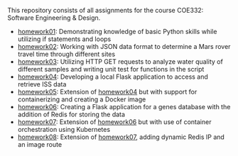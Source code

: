 This repository consists of all assignments for the course COE332: Software Engineering & Design.

- [homework01](https://github.com/pranjaladhi/coe-332/tree/main/homework01): Demonstrating knowledge of basic Python skills while utilizing if statements and loops
- [homework02](https://github.com/pranjaladhi/coe-332/tree/main/homework02): Working with JSON data format to determine a Mars rover travel time through different sites
- [homework03](https://github.com/pranjaladhi/coe-332/tree/main/homework03): Utilizing HTTP GET requests to analyze water quality of different samples and writing unit test for functions in the script 
- [homework04](https://github.com/pranjaladhi/coe-332/tree/main/homework04): Developing a local Flask application to access and retrieve ISS data
- [homework05](https://github.com/pranjaladhi/coe-332/tree/main/homework05): Extension of [homework04](https://github.com/pranjaladhi/coe-332/tree/main/homework04) but with support for containerizing and creating a Docker image 
- [homework06](https://github.com/pranjaladhi/coe-332/tree/main/homework06): Creating a Flask application for a genes database with the addition of Redis for storing the data
- [homework07](https://github.com/pranjaladhi/coe-332/tree/main/homework07): Extension of [homework06](https://github.com/pranjaladhi/coe-332/tree/main/homework06) but with use of container orchestration using Kubernetes
- [homework08](https://github.com/pranjaladhi/coe-332/tree/main/homework08): Extension of [homework07](https://github.com/pranjaladhi/coe-332/tree/main/homework07), adding dynamic Redis IP and an image route